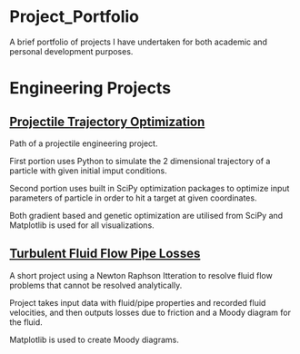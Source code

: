 # Project_Portfolio

A brief portfolio of projects I have undertaken for both academic and personal development purposes.

# Engineering Projects 

## [Projectile Trajectory Optimization](https://github.com/seanwarner97/Project_Portfolio/tree/main/EngineeringProblems/ProjectileTrajectory)

Path of a projectile engineering project.

First portion uses Python to simulate the 2 dimensional trajectory of a particle with given initial imput conditions.

Second portion uses built in SciPy optimization packages to optimize input parameters of particle in order to hit a target at given coordinates.

Both gradient based and genetic optimization are utilised from SciPy and Matplotlib is used for all visualizations.

## [Turbulent Fluid Flow Pipe Losses](https://github.com/seanwarner97/Project_Portfolio/tree/main/EngineeringProblems/PressureLosses)

A short project using a Newton Raphson Itteration to resolve fluid flow problems that cannot be resolved analytically. 

Project takes input data with fluid/pipe properties and recorded fluid velocities, and then outputs losses due to friction and a Moody diagram for the fluid.

Matplotlib is used to create Moody diagrams.







